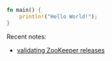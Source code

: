 
```rust
fn main() {
    println!("Hello World!");
}
```

Recent notes:
* <a href="/zk-releases">validating ZooKeeper releases</a>
